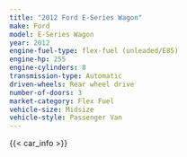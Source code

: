 ```yaml
---
title: "2012 Ford E-Series Wagon"
make: Ford
model: E-Series Wagon
year: 2012
engine-fuel-type: flex-fuel (unleaded/E85)
engine-hp: 255
engine-cylinders: 8
transmission-type: Automatic
driven-wheels: Rear wheel drive
number-of-doors: 3
market-category: Flex Fuel
vehicle-size: Midsize
vehicle-style: Passenger Van
---
```


{{< car_info >}}
